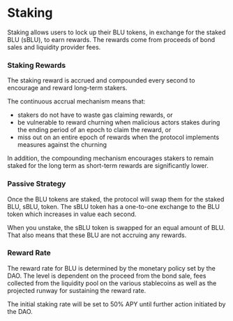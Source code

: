 # Staking

Staking allows users to lock up their BLU tokens, in exchange for the staked BLU (sBLU), to earn rewards. The rewards come from proceeds of bond sales and liquidity provider fees.

### Staking Rewards

The staking reward is accrued and compounded every second to encourage and reward long-term stakers.

The continuous accrual mechanism means that:

* stakers do not have to waste gas claiming rewards, or
* be vulnerable to reward churning when malicious actors stakes during the ending period of an epoch to claim the reward, or
* miss out on an entire epoch of rewards when the protocol implements measures against the churning

In addition, the compounding mechanism encourages stakers to remain staked for the long term as short-term rewards are significantly lower.

### Passive Strategy

Once the BLU tokens are staked, the protocol will swap them for the staked BLU, sBLU, token. The sBLU token has a one-to-one exchange to the BLU token which increases in value each second.

When you unstake, the sBLU token is swapped for an equal amount of BLU. That also means that these BLU are not accruing any rewards.

### Reward Rate

The reward rate for BLU is determined by the monetary policy set by the DAO. The level is dependent on the proceed from the bond sale, fees collected from the liquidity pool on the various stablecoins as well as the projected runway for sustaining the reward rate.

The initial staking rate will be set to 50% APY until further action initiated by the DAO.
